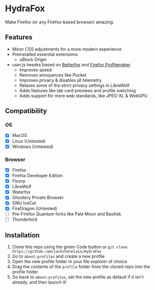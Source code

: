 # HydraFox

Make Firefox (or any Firefox-based browser) amazing.

## Features

- Minor CSS adjustments for a more modern experience
- Preinstalled essential extensions
  - uBlock Origin
- user.js tweaks based on [Betterfox](https://github.com/yokoffing/Betterfox) and [Firefox Profilemaker](https://ffprofile.com)
  - Improves speed
  - Removes annoyances like Pocket
  - Improves privacy & disables all telemetry
  - Relaxes some of the strict privacy settings in LibreWolf
  - Adds features like tab card previews and profile switching
  - Adds support for more web standards, like JPEG-XL & WebGPU

## Compatibility

### OS

- [X] MacOS
- [X] Linux (Untested)
- [X] Windows (Untested)

### Browser

- [X] Firefox
- [X] Firefox Developer Edition
- [X] Floorp
- [X] LibreWolf
- [X] Waterfox
- [X] Ghostery Private Browser
- [X] GNU IceCat
- [X] FireDragon (Untested)
- [ ] Pre-Firefox Quantum forks like Pale Moon and Basilisk
- [ ] Thunderbird

## Installation

1. Clone this repo using the green Code button or `git clone https://github.com/jackchatelain/HydraFox`
2. Go to `about:profiles` and create a new profile
3. Open the new profile folder in your file explorer of choice
4. Drag the contents of the `profile` folder from the cloned repo into the profile folder
5. Go back to `about:profiles`, set the new profile as default if it isn't already, and then launch it!
